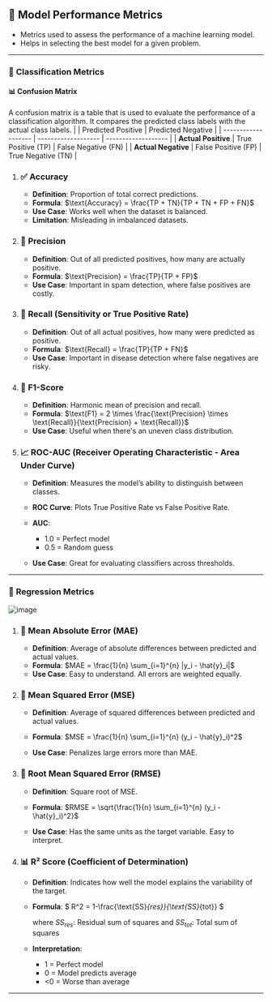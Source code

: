 ## 🧠 **Model Performance Metrics**

- Metrics used to assess the performance of a machine learning model.
- Helps in selecting the best model for a given problem.

---

### 🔶 **Classification Metrics**
#### 📊 Confusion Matrix
A confusion matrix is a table that is used to evaluate the performance of a classification algorithm. It compares the predicted class labels with the actual class labels.
|                     | Predicted Positive  | Predicted Negative  |
| ------------------- | ------------------- | ------------------- |
| **Actual Positive** | True Positive (TP)  | False Negative (FN) |
| **Actual Negative** | False Positive (FP) | True Negative (TN)  |


1. ### ✅ **Accuracy**

   * **Definition**: Proportion of total correct predictions.
   * **Formula**: $\text{Accuracy} = \frac{TP + TN}{TP + TN + FP + FN}$
   * **Use Case**: Works well when the dataset is balanced.
   * **Limitation**: Misleading in imbalanced datasets.

2. ### 🎯 **Precision**

   * **Definition**: Out of all predicted positives, how many are actually positive.
   * **Formula**: $\text{Precision} = \frac{TP}{TP + FP}$
   * **Use Case**: Important in spam detection, where false positives are costly.

3. ### 📢 **Recall (Sensitivity or True Positive Rate)**

   * **Definition**: Out of all actual positives, how many were predicted as positive.
   * **Formula**: $\text{Recall} = \frac{TP}{TP + FN}$
   * **Use Case**: Important in disease detection where false negatives are risky.

4. ### 🔁 **F1-Score**

   * **Definition**: Harmonic mean of precision and recall.
   * **Formula**: $\text{F1} = 2 \times \frac{\text{Precision} \times \text{Recall}}{\text{Precision} + \text{Recall}}$
   * **Use Case**: Useful when there's an uneven class distribution.

5. ### 📈 **ROC-AUC (Receiver Operating Characteristic - Area Under Curve)**

   * **Definition**: Measures the model’s ability to distinguish between classes.
   * **ROC Curve**: Plots True Positive Rate vs False Positive Rate.
   * **AUC**:

     * 1.0 = Perfect model
     * 0.5 = Random guess
   * **Use Case**: Great for evaluating classifiers across thresholds.

---

### 🔷 **Regression Metrics**
![image](https://github.com/user-attachments/assets/991de93f-5aa9-4f25-9efb-923d3aa773f8)

1. ### 📏 **Mean Absolute Error (MAE)**

   * **Definition**: Average of absolute differences between predicted and actual values.
   * **Formula**: $MAE = \frac{1}{n} \sum_{i=1}^{n} |y_i - \hat{y}_i|$
   * **Use Case**: Easy to understand. All errors are weighted equally.

2. ### 📐 **Mean Squared Error (MSE)**

   * **Definition**: Average of squared differences between predicted and actual values.
   * **Formula**:
     $MSE = \frac{1}{n} \sum_{i=1}^{n} (y_i - \hat{y}_i)^2$
     
   * **Use Case**: Penalizes large errors more than MAE.

3. ### 🧮 **Root Mean Squared Error (RMSE)**

   * **Definition**: Square root of MSE.
   * **Formula**: $RMSE = \sqrt{\frac{1}{n} \sum_{i=1}^{n} (y_i - \hat{y}_i)^2}$
     
   * **Use Case**: Has the same units as the target variable. Easy to interpret.

4. ### 📊 **R² Score (Coefficient of Determination)**

   * **Definition**: Indicates how well the model explains the variability of the target.
   * **Formula**: $ R^2 = 1-\frac{\text{SS}_{res}}{\text{SS}_{tot}} $
     
     where $SS_{res}$: Residual sum of squares and 
     $SS_{tot}$: Total sum of squares
   * **Interpretation**:

     * 1 = Perfect model
     * 0 = Model predicts average
     * <0 = Worse than average

---

